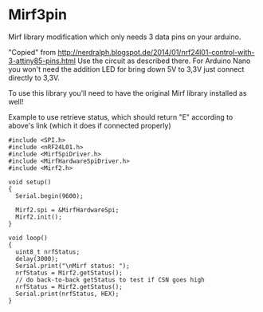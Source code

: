 # Mirf3pin
Mirf library modification which only needs 3 data pins on your arduino.

"Copied" from http://nerdralph.blogspot.de/2014/01/nrf24l01-control-with-3-attiny85-pins.html
Use the circuit as described there. For Arduino Nano you won't need the addition LED for bring down 5V to 3,3V just
connect directly to 3,3V.

To use this library you'll need to have the original Mirf library installed as well!

Example to use retrieve status, which should return "E" according to above's link (which it does if connected properly)
```
#include <SPI.h>
#include <nRF24L01.h>
#include <MirfSpiDriver.h>
#include <MirfHardwareSpiDriver.h>
#include <Mirf2.h>

void setup()
{
  Serial.begin(9600);

  Mirf2.spi = &MirfHardwareSpi;
  Mirf2.init();
}

void loop()
{
  uint8_t nrfStatus;
  delay(3000);
  Serial.print("\nMirf status: ");
  nrfStatus = Mirf2.getStatus();
  // do back-to-back getStatus to test if CSN goes high
  nrfStatus = Mirf2.getStatus();
  Serial.print(nrfStatus, HEX);
}
```
